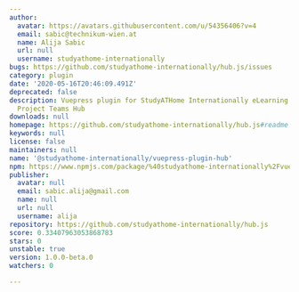 ```yaml
---
author:
  avatar: https://avatars.githubusercontent.com/u/54356406?v=4
  email: sabic@technikum-wien.at
  name: Alija Sabic
  url: null
  username: studyathome-internationally
bugs: https://github.com/studyathome-internationally/hub.js/issues
category: plugin
date: '2020-05-16T20:46:09.491Z'
deprecated: false
description: Vuepress plugin for StudyATHome Internationally eLearning Sharing & Virtual
  Project Teams Hub
downloads: null
homepage: https://github.com/studyathome-internationally/hub.js#readme
keywords: null
license: false
maintainers: null
name: '@studyathome-internationally/vuepress-plugin-hub'
npm: https://www.npmjs.com/package/%40studyathome-internationally%2Fvuepress-plugin-hub
publisher:
  avatar: null
  email: sabic.alija@gmail.com
  name: null
  url: null
  username: alija
repository: https://github.com/studyathome-internationally/hub.js
score: 0.33407963053868783
stars: 0
unstable: true
version: 1.0.0-beta.0
watchers: 0

---
```


